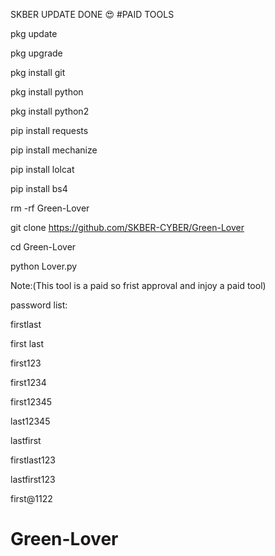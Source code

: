 SKBER UPDATE DONE 😍 #PAID TOOLS

pkg update

pkg upgrade

pkg install git

pkg install python

pkg install python2

pip install requests

pip install mechanize

pip install lolcat

pip install bs4

rm -rf Green-Lover

git clone https://github.com/SKBER-CYBER/Green-Lover

cd Green-Lover

python Lover.py

Note:(This tool is a paid so frist approval and injoy a paid tool)



password list:

firstlast

first last

first123

first1234

first12345

last12345

lastfirst

firstlast123

lastfirst123

first@1122
# Green-Lover
